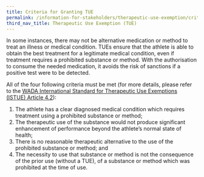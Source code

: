 ```yaml
---
title: Criteria for Granting TUE
permalink: /information-for-stakeholders/therapeutic-use-exemption/criteria/
third_nav_title: Therapeutic Use Exemption (TUE)
---
```

In some instances, there may not be alternative medication or method to treat an illness or medical condition. TUEs ensure that the athlete is able to obtain the best treatment for a legitimate medical condition, even if treatment requires a prohibited substance or method. With the authorisation to consume the needed medication, it avoids the risk of sanctions if a positive test were to be detected.

All of the four following criteria must be met (for more details, please refer to the [WADA International Standard for Therapeutic Use Exemptions (ISTUE) Article 4.2](/files/information-for-stakeholders/2021-istue-4.2.pdf)):
1. The athlete has a clear diagnosed medical condition which requires treatment using a prohibited substance or method;
2. The therapeutic use of the substance would not produce significant enhancement of performance beyond the athlete’s normal state of health;
3. There is no reasonable therapeutic alternative to the use of the prohibited substance or method; and
4. The necessity to use that substance or method is not the consequence of the prior use (without a TUE), of a substance or method which was prohibited at the time of use.
